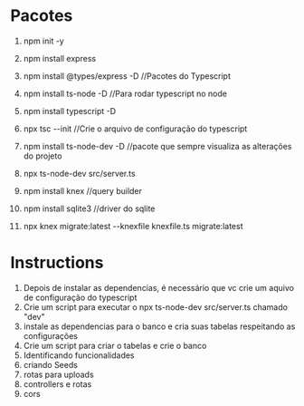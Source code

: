 # Pacotes

1. npm init -y
2. npm install express
3. npm install @types/express -D //Pacotes do Typescript
4. npm install ts-node -D //Para rodar typescript no node
5. npm install typescript -D
6. npx tsc --init //Crie o arquivo de configuração do typescript
7. npm install ts-node-dev -D //pacote que sempre visualiza as alterações do projeto
8. npx ts-node-dev src/server.ts


1. npm install knex //query builder
2. npm install sqlite3 //driver do sqlite
3. npx knex migrate:latest --knexfile knexfile.ts migrate:latest


# Instructions
1. Depois de instalar as dependencias, é necessário que vc crie um aquivo de configuração do typescript
2. Crie um script para executar o npx ts-node-dev src/server.ts chamado "dev"
3. instale as dependencias para o banco e cria suas tabelas respeitando as configurações 
4. Crie um script para criar o tabelas e crie o banco
5. Identificando funcionalidades
6. criando Seeds
7. rotas para uploads
8. controllers e rotas
9. cors